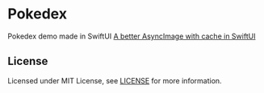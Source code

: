 # Pokedex
Pokedex demo made in SwiftUI
[A better AsyncImage with cache in SwiftUI](https://www.youtube.com/watch?v=KhGyiOk3Yzk)

## License
Licensed under MIT License, see [LICENSE](./LICENSE) for more information.
